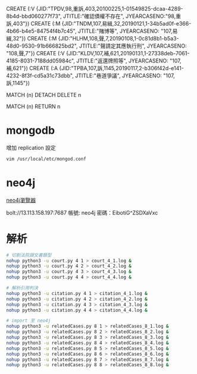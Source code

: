 CREATE (:V {JID:"TPDV,98,重訴,403,20100225,1-01549825-dcaa-4289-8b4d-bbd060277f73", JTITLE:"確認債權不存在", JYEARCASENO:"98,重訴,403"})
CREATE (:M {JID:"TNDM,107,易緝,32,20190121,1-34b5ad0f-e366-4b66-b4e5-84754f4b7c45", JTITLE:"賭博等", JYEARCASENO: "107,易緝,32"})
CREATE (:M {JID:"HLHM,108,聲,7,20190108,1-0c81d8b1-b5a3-48d0-9530-91b666825bd2", JTITLE:"聲請定其應執行刑", JYEARCASENO: "108,聲,7"})
CREATE (:V {JID:"KLDV,107,補,621,20190131,1-27338deb-7061-4185-8031-7188dd05984c", JTITLE:"返還牌照等", JYEARCASENO: "107,補,621"})
CREATE (:A {JID:"TPBA,107,訴,1145,20190117,2-b306f42d-e141-4232-8f3f-cd5a31c73dbb", JTITLE:"巷道爭議", JYEARCASENO: "107,訴,1145"})

MATCH (n) DETACH DELETE n

MATCH (n) RETURN n

# mongodb

增加 replication 設定
```sh
vim /usr/local/etc/mongod.conf
```

# neo4j
[neo4j瀏覽器](http://13.113.158.197:7474/browser/)

bolt://13.113.158.197:7687
帳號: neo4j
密碼：EibotiG^ZSDXaVxc


# 解析

```sh
# 切割法院跟文書類型
nohup python3 -u court.py 4 1 > court_4_1.log &
nohup python3 -u court.py 4 2 > court_4_2.log &
nohup python3 -u court.py 4 3 > court_4_3.log &
nohup python3 -u court.py 4 4 > court_4_4.log &

# 解析引用判決
nohup python3 -u citation.py 4 1 > citation_4_1.log &
nohup python3 -u citation.py 4 2 > citation_4_2.log &
nohup python3 -u citation.py 4 3 > citation_4_3.log &
nohup python3 -u citation.py 4 4 > citation_4_4.log &

# import 至 neo4j
nohup python3 -u relatedCases.py 8 1 > relatedCases_8_1.log &
nohup python3 -u relatedCases.py 8 2 > relatedCases_8_2.log &
nohup python3 -u relatedCases.py 8 3 > relatedCases_8_3.log &
nohup python3 -u relatedCases.py 8 4 > relatedCases_8_4.log &
nohup python3 -u relatedCases.py 8 5 > relatedCases_8_5.log &
nohup python3 -u relatedCases.py 8 6 > relatedCases_8_6.log &
nohup python3 -u relatedCases.py 8 7 > relatedCases_8_7.log &
nohup python3 -u relatedCases.py 8 8 > relatedCases_8_8.log &
```
